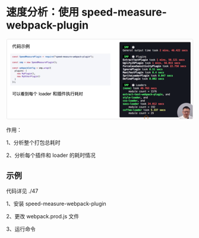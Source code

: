 # 速度分析：使用 speed-measure-webpack-plugin

![](../README_files/chapter05/iShot_2023-08-14_10.21.47.png)

作用：

1、分析整个打包总耗时

2、分析每个插件和 loader 的耗时情况

## 示例

代码详见 ./47

 1、安装 speed-measure-webpack-plugin

 2、更改 webpack.prod.js 文件

 3、运行命令